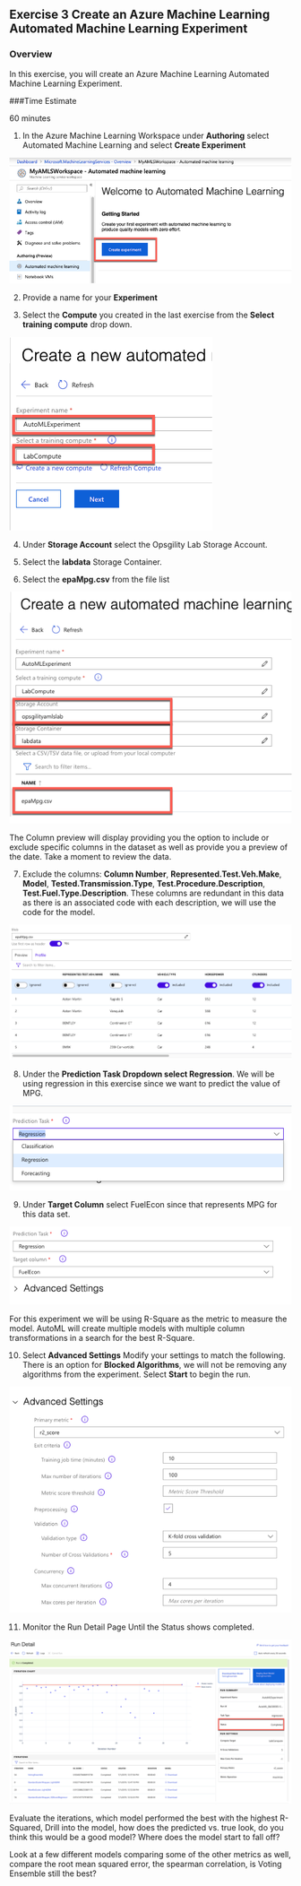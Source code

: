 ## Exercise 3 Create an Azure Machine Learning Automated Machine Learning Experiment

### Overview

In this exercise, you will create an Azure Machine Learning Automated Machine Learning  Experiment.

###Time Estimate

60 minutes

1. In the Azure Machine Learning Workspace under  **Authoring** select Automated Machine Learning and select **Create Experiment**

![](2019-07-01-11-42-04.png)

2. Provide a name for your **Experiment**

3. Select the **Compute** you created in the last exercise from the **Select training compute** drop down.

![](2019-07-01-11-44-42.png)

4. Under **Storage Account** select the Opsgility Lab Storage Account.

5. Select the **labdata** Storage Container.

6. Select the **epaMpg.csv** from the file list

![](2019-07-01-12-19-36.png)

The Column preview will display providing you the option to include or exclude specific columns in the dataset as well as provide you a preview of the date.  Take a moment to review the data.

7. Exclude the columns: **Column Number**, **Represented.Test.Veh.Make**, **Model**, **Tested.Transmission.Type**, **Test.Procedure.Description**, **Test.Fuel.Type.Description**.  These columns are redundant in this data as there is an associated code with each description, we will use the code for the model.
   
![](2019-07-01-12-24-52.png)

8. Under the **Prediction Task Dropdown select Regression**.  We will be using regression in this exercise since we want to predict the value of MPG. 

![](2019-07-01-12-29-42.png)

9. Under **Target Column** select FuelEcon since that represents MPG for this data set.

![](2019-07-01-12-31-11.png)

For this experiment we will be using R-Square as the metric to measure the model.  AutoML will create multiple models with multiple column transformations in a search for the best R-Square.  

10.   Select **Advanced Settings** Modify your settings to match the following.  There is an option for **Blocked Algorithms**, we will not be removing any algorithms from the experiment.  Select **Start** to begin the run.

![](2019-07-01-12-34-33.png)

11.   Monitor the Run Detail Page Until the Status shows completed. 

![](2019-07-01-13-04-07.png)

Evaluate the iterations, which model performed the best with the highest R-Squared, Drill into the model, how does the predicted vs. true look, do you think this would be a good model?  Where does the model start to fall off? 

Look at a few different models comparing some of the other metrics as well, compare the root mean squared error, the spearman correlation, is Voting Ensemble still the best?





